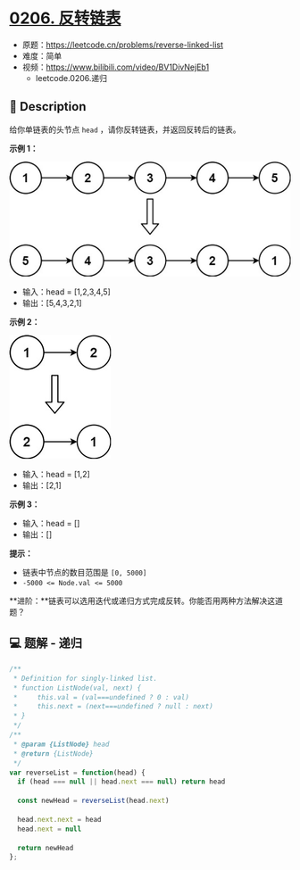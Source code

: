 # [0206. 反转链表](https://github.com/Tdahuyou/leetcode/tree/main/0206.%20%E5%8F%8D%E8%BD%AC%E9%93%BE%E8%A1%A8)

- 原题：https://leetcode.cn/problems/reverse-linked-list
- 难度：简单
- 视频：https://www.bilibili.com/video/BV1DivNejEb1
  - leetcode.0206.递归

## 📝 Description

给你单链表的头节点 `head` ，请你反转链表，并返回反转后的链表。

**示例 1：**

![](md-imgs/2024-09-25-17-04-27.png)

- 输入：head = [1,2,3,4,5]
- 输出：[5,4,3,2,1]

**示例 2：**

![](md-imgs/2024-09-25-17-04-34.png)

- 输入：head = [1,2]
- 输出：[2,1]

**示例 3：**

- 输入：head = []
- 输出：[]

**提示：**

- 链表中节点的数目范围是 `[0, 5000]`
- `-5000 <= Node.val <= 5000`

**进阶：**链表可以选用迭代或递归方式完成反转。你能否用两种方法解决这道题？

## 💻 题解 - 递归

```javascript
/**
 * Definition for singly-linked list.
 * function ListNode(val, next) {
 *     this.val = (val===undefined ? 0 : val)
 *     this.next = (next===undefined ? null : next)
 * }
 */
/**
 * @param {ListNode} head
 * @return {ListNode}
 */
var reverseList = function(head) {
  if (head === null || head.next === null) return head

  const newHead = reverseList(head.next)

  head.next.next = head
  head.next = null

  return newHead
};
```

